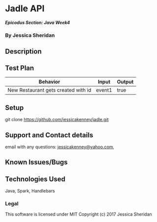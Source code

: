 # Jadle API 

##### Epicodus Section: Java Week4

### By Jessica Sheridan

## Description


## Test Plan 

| Behavior      | Input | Output |
| ------------- | ------------- | ------------- |
| New Restaurant gets created with id| event1  | true |


## Setup
git clone https://github.com/jessicakenney/jadle.git  

## Support and Contact details
email with any questions: jessicakenney@yahoo.com,

## Known Issues/Bugs

## Technologies Used
Java, Spark, Handlebars

### Legal
This software is licensed under MIT Copyright (c) 2017 Jessica Sheridan
